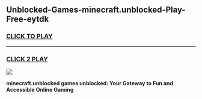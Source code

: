 
## Unblocked-Games-minecraft.unblocked-Play-Free-eytdk
<h3>
<a href="https://premium76.site?title=minecraft.unblocked&ref=12A">CLICK TO PLAY</a></h3>
<hr>

<h3>
<a href="https://premium76.site?title=minecraft.unblocked&ref=12A">CLICK 2 PLAY</a>
  
</h3>

<a href="https://premium76.site?title=minecraft.unblocked&ref=12A"><img src="https://clearcache.store/games.png"></a>


**minecraft.unblocked games unblocked: Your Gateway to Fun and Accessible Online Gaming**
